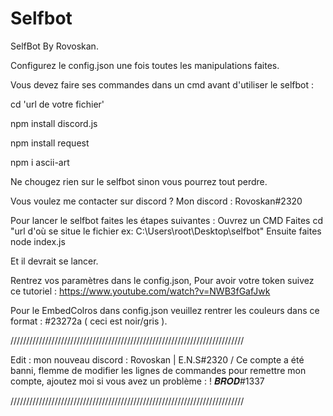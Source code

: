 # Selfbot
SelfBot By Rovoskan.

Configurez le config.json une fois toutes les manipulations faites.

Vous devez faire ses commandes dans un cmd avant d'utiliser le selfbot :

cd 'url de votre fichier'

npm install discord.js

npm install request

npm i ascii-art

Ne chougez rien sur le selfbot sinon vous pourrez tout perdre.

Vous voulez me contacter sur discord ? Mon discord : Rovoskan#2320

Pour lancer le selfbot faites les étapes suivantes :
Ouvrez un CMD
Faites cd "url d'où se situe le fichier ex: C:\Users\root\Desktop\selfbot"
Ensuite faites node index.js

Et il devrait se lancer.

Rentrez vos paramètres dans le config.json,
Pour avoir votre token suivez ce tutoriel : https://www.youtube.com/watch?v=NWB3fGafJwk

Pour le EmbedColros dans config.json veuillez rentrer les couleurs dans ce format : #23272a ( ceci est noir/gris ).

//////////////////////////////////////////////////////////////////////////

Edit : mon nouveau discord : Rovoskan | E.N.S#2320 / Ce compte a été banni, flemme de modifier les lignes de commandes pour remettre mon compte, ajoutez moi si vous avez un problème : ! 𝑩𝑹𝑶𝑫#1337

//////////////////////////////////////////////////////////////////////////
